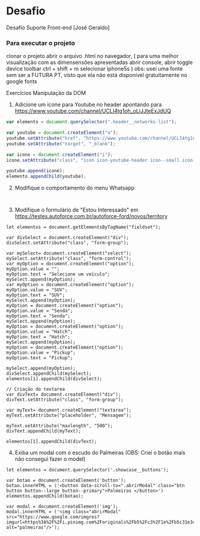 # Desafio
Desafio Suporte Front-end [José Geraldo]

### Para executar o projeto
clonar o projeto
abrir o arquivo .html no navegador, 
( 
  para uma melhor visualização com as dimensensões apresentadas
  abrir console, 
  abrir toggle device toolbar ctrl + shift + m
  selecionar iphone5s
)
obs: usei uma fonte sem ser a FUTURA PT, visto que ela não está disponível gratuitamente no google fonts

Exercícios Manipulação da DOM

1) Adicione um ícone para Youtube no header apontando para https://www.youtube.com/channel/UCLI4tg1oh_oLiJJteExJdUQ
``` .js
var elemento = document.querySelector(".header__networks-list");

var youtube = document.createElement("a");
youtube.setAttribute("href", "https://www.youtube.com/channel/UCLI4tg1oh_oLiJJteExJdUQ");
youtube.setAttribute("target", "_blank");

var icone = document.createElement("i");
icone.setAttribute("class", "icon icon-youtube-header icon--small icon--hover-youtube");

youtube.append(icone);
elemento.appendChild(youtube);
```

2) Modifique o comportamento do menu Whatsapp
```


```

3) Modifique o formulário de "Estou Interessado" em https://testes.autoforce.com.br/autoforce-ford/novos/territory
```
let elementos = document.getElementsByTagName("fieldset");

var divSelect = document.createElement("div");
divSelect.setAttribute("class", "form-group");

var mySelect= document.createElement("select");
mySelect.setAttribute("class", "form-control");
var myOption = document.createElement("option");
myOption.value = "";
myOption.text = "Selecione um veículo";
mySelect.append(myOption);
var myOption = document.createElement("option");
myOption.value = "SUV";
myOption.text = "SUV";
mySelect.append(myOption);
myOption = document.createElement("option");
myOption.value = "Senda";
myOption.text = "Senda";
mySelect.append(myOption);
myOption = document.createElement("option");
myOption.value = "Hatch";
myOption.text = "Hatch";
mySelect.append(myOption);
myOption = document.createElement("option");
myOption.value = "Pickup";
myOption.text = "Pickup";

mySelect.append(myOption);
divSelect.appendChild(mySelect);
elementos[1].appendChild(divSelect);

// Criação do textarea
var divText= document.createElement("div");
divText.setAttribute("class", "form-group");

var myText= document.createElement("textarea");
myText.setAttribute("placeholder", "Mensagem");

myText.setAttribute("maxlength", "500");
divText.appendChild(myText);

elementos[1].appendChild(divText);

```

4) Exiba um modal com o escudo do Palmeiras
(OBS: Criei o botão mais não consegui fazer o model)
```
let elementos = document.querySelector('.showcase__buttons');

var botao = document.createElement('button');
botao.innerHTML = ('<button data-scroll-to=".abrirModal" class="btn button button--large button--primary">Palmeiras </button>')
elementos.appendChild(botao);

var modal = document.createElement('img');
modal.innerHTML = ('<img class="abrirModal" src="https://www.google.com/imgres?imgurl=https%3A%2F%2Fi.pinimg.com%2Foriginals%2Fb5%2Fc3%2F1e%2Fb5c31e3cd59dc782c1ea6d2a07242052.jpg&imgrefurl=https%3A%2F%2Fbr.pinterest.com%2Fpin%2F356699232971296733%2F&tbnid=Ps171Z5SQfibsM&vet=12ahUKEwidwMiQte_vAhUviJUCHayYDkEQMygAegUIARDaAQ..i&docid=Ovll1uIbSd316M&w=630&h=354&q=escudo%20palmeiras&ved=2ahUKEwidwMiQte_vAhUviJUCHayYDkEQMygAegUIARDaAQ"
alt="palmeiras"/>');
```
